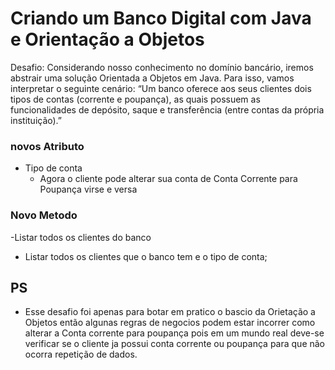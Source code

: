 # Criando um Banco Digital com Java e Orientação a Objetos

Desafio: Considerando nosso conhecimento no domínio bancário, iremos abstrair uma solução Orientada a Objetos em Java. Para isso, vamos interpretar o seguinte cenário:
“Um banco oferece aos seus clientes dois tipos de contas (corrente e poupança), as quais possuem as funcionalidades de depósito, saque e transferência (entre contas da própria instituição).”

### novos Atributo
- Tipo de conta
  - Agora o cliente pode alterar sua conta de Conta Corrente para Poupança  virse e versa 
### Novo Metodo
-Listar todos os clientes do banco 
  - Listar todos os clientes que o banco tem e o tipo de conta;

## PS
- Esse desafio foi apenas para botar em pratico o bascio da Orietação a Objetos então algunas regras de negocios podem estar incorrer como alterar a Conta corrente para poupança
  pois em um mundo real deve-se verificar se o cliente ja possui conta corrente ou poupança para que não ocorra repetição de dados.


